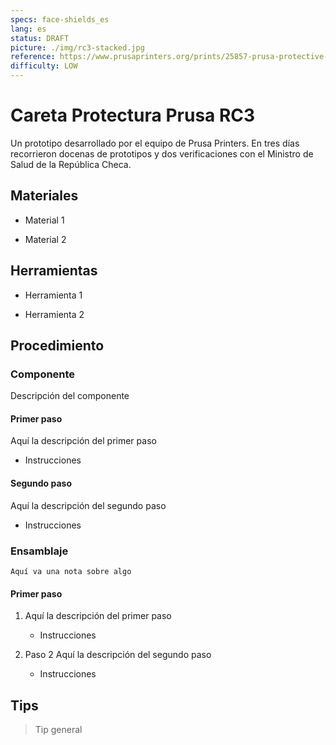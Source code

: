 ```yaml
---
specs: face-shields_es
lang: es
status: DRAFT
picture: ./img/rc3-stacked.jpg
reference: https://www.prusaprinters.org/prints/25857-prusa-protective-face-shield-rc3/collections
difficulty: LOW 
---
```


# Careta Protectura Prusa RC3

Un prototipo desarrollado por el equipo de Prusa Printers. En tres días recorrieron docenas de prototipos y dos verificaciones con el Ministro de Salud de la República Checa.

## Materiales

- Material 1

- Material 2

## Herramientas

- Herramienta 1

- Herramienta 2

## Procedimiento

### Componente

Descripción del componente

#### Primer paso

Aquí la descripción del primer paso

- Instrucciones

#### Segundo paso

Aquí la descripción del segundo paso

- Instrucciones

### Ensamblaje

    Aquí va una nota sobre algo

#### Primer paso

1. Aquí la descripción del primer paso

    - Instrucciones

2. Paso 2 Aquí la descripción del segundo paso

    - Instrucciones

## Tips

> Tip general
